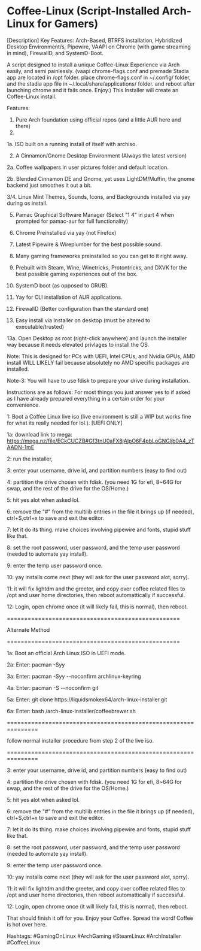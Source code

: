 # Coffee-Linux (Script-Installed Arch-Linux for Gamers)
[Description]
Key Features: Arch-Based, BTRFS installation, Hybridized Desktop Environment/s, Pipewire, VAAPI on Chrome (with game streaming in mind), FirewallD, and SystemD-Boot.

A script designed to install a unique Coffee-Linux Experience via Arch easily, and semi painlessly.
(vaapi chrome-flags.conf and premade Stadia app are located in /opt folder. place chrome-flags.conf in ~/.config/ folder, and the stadia app file in ~/.local/share/applications/ folder. and reboot after launching chrome and it fails once. Enjoy.)
This Installer will create an Coffee-Linux install.

Features: 
1. Pure Arch foundation using official repos (and a little AUR here and there)
2. 
1a. ISO built on a running install of itself with archiso.

2. A Cinnamon/Gnome Desktop Environment (Always the latest version)

2a. Coffee wallpapers in user pictures folder and default location.

2b. Blended Cinnamon DE and Gnome, yet uses LightDM/Muffin, the gnome backend just smoothes it out a bit.

3/4. Linux Mint Themes, Sounds, Icons, and Backgrounds installed via yay during os install.

5. Pamac Graphical Software Manager (Select "1 4" in part 4 when prompted for pamac-aur for full functionality)

6. Chrome Preinstalled via yay (not Firefox)

7. Latest Pipewire & Wireplumber for the best possible sound.

8. Many gaming frameworks preinstalled so you can get to it right away.

9. Prebuilt with Steam, Wine, Winetricks, Protontricks, and DXVK for the best possible gaming experiences out of the box.

10. SystemD boot (as opposed to GRUB).

11. Yay for CLI installation of AUR applications.

12. FirewallD (Better configuration than the standard one)

13. Easy install via Installer on desktop (must be altered to executable/trusted)

13a. Open Desktop as root (right-click anywhere) and launch the installer way because it needs elevated privlages to install the OS.

Note: This is designed for PCs with UEFI, Intel CPUs, and Nvidia GPUs, AMD install WILL LIKELY fail because absolutely no AMD specific packages are installed.

Note-3: You will have to use fdisk to prepare your drive during installation.

Instructions are as follows: For most things you just answer yes to if asked as I have already prepared everything in a certain order for your convenience.

1: Boot a Coffee Linux live iso (live environment is still a WIP but works fine for what its really needed for lol.). [UEFI ONLY]

1a: download link to mega: https://mega.nz/file/ECkCUCZB#Gf3tnU0aFX8jAlpO6F4pbLoGNGljb0A4_zTAADN-1mE

2: run the installer,

3: enter your username, drive id, and partition numbers (easy to find out)

4: partition the drive chosen with fdisk. (you need 1G for efi, 8~64G for swap, and the rest of the drive for the OS/Home.)

5: hit yes alot when asked lol.

6: remove the "#" from the multilib entries in the file it brings up (if needed), ctrl+S,ctrl+x to save and exit the editor.

7: let it do its thing. make choices involving pipewire and fonts, stupid stuff like that.

8: set the root password, user password, and the temp user password (needed to automate yay install).

9: enter the temp user password once.

10: yay installs come next (they will ask for the user password alot, sorry).

11: it will fix lightdm and the greeter, and copy over coffee related files to /opt and user home directories, then reboot automattically if successful.

12: Login, open chrome once (it will likely fail, this is normal), then reboot.

==================================================

Alternate Method

==================================================

1a:  Boot an official Arch Linux ISO in UEFI mode.

2a: Enter: pacman -Syy

3a: Enter: pacman -Syy --noconfirm archlinux-keyring

4a: Enter: pacman -S --noconfirm git

5a: Enter: git clone https://liquidsmokex64/arch-linux-installer.git

6a: Enter: bash /arch-linux-installer/coffeebrewer.sh

===============================================================

follow normal installer procedure from step 2 of the live iso.

===============================================================

3: enter your username, drive id, and partition numbers (easy to find out)

4: partition the drive chosen with fdisk. (you need 1G for efi, 8~64G for swap, and the rest of the drive for the OS/Home.)

5: hit yes alot when asked lol.

6: remove the "#" from the multilib entries in the file it brings up (if needed), ctrl+S,ctrl+x to save and exit the editor.

7: let it do its thing. make choices involving pipewire and fonts, stupid stuff like that.

8: set the root password, user password, and the temp user password (needed to automate yay install).

9: enter the temp user password once.

10: yay installs come next (they will ask for the user password alot, sorry).

11: it will fix lightdm and the greeter, and copy over coffee related files to /opt and user home directories, then reboot automattically if successful.

12: Login, open chrome once (it will likely fail, this is normal), then reboot.

That should finish it off for you. Enjoy your Coffee. Spread the word! Coffee is hot over here.

Hashtags:
#GamingOnLinux #ArchGaming #SteamLinux #ArchInstaller #CoffeeLinux
